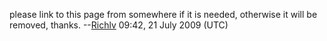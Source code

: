 please link to this page from somewhere if it is needed, otherwise it
will be removed, thanks. --[Richlv](User:Richlv "wikilink") 09:42, 21
July 2009 (UTC)